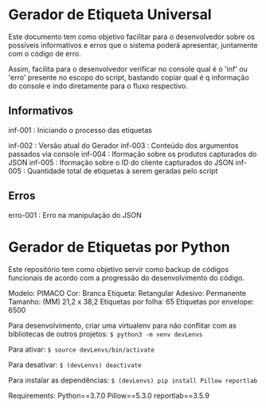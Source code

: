 # Gerador de Etiqueta Universal

Este documento tem como objetivo facilitar para o desenvolvedor sobre os possíveis informativos e erros que o sistema poderá apresentar, juntamente com o código de erro.

Assim, facilita para o desenvolvedor verificar no console qual é o 'inf' ou 'erro' presente no escopo do script, bastando copiar qual é q informação do console e indo diretamente para o fluxo respectivo.

## Informativos

inf-001 : Iniciando o processo das etiquetas

inf-002 : Versão atual do Gerador
inf-003 : Conteúdo dos argumentos passados via console
inf-004 : Iformação sobre os produtos capturados do JSON
inf-005 : Iformação sobre o ID do cliente capturados do JSON
inf-005 : Quantidade total de etiquetas à serem geradas pelo script

## Erros

erro-001 : Erro na manipulação do JSON

# Gerador de Etiquetas por Python

Este repositório tem como objetivo servir como backup de códigos funcionais de acordo com a progressão do desenvolvimento do código.

Modelo: PIMACO
Cor: Branca
Etiqueta: Retangular
Adesivo: Permanente
Tamanho: (MM) 21,2 x 38,2
Etiquetas por folha: 65
Etiquetas por envelope: 6500

Para desenvolvimento, criar uma virtualenv para não conflitar com as bibliotecas de outros projetos:
`$ python3 -m venv devLenvs`

Para ativar:
`$ source devLenvs/bin/activate`

Para desativar:
`$ (devLenvs) deactivate`

Para instalar as dependências:
`$ (devLenvs) pip install Pillow reportlab`

Requirements:
Python==3.7.0
Pillow==5.3.0
reportlab==3.5.9
